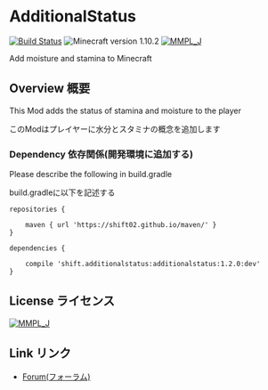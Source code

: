 # AdditionalStatus
[![Build Status](https://travis-ci.org/shift02/AdditionalStatus.svg?branch=master)](https://travis-ci.org/shift02/AdditionalStatus)
![Minecraft version 1.10.2](https://img.shields.io/badge/mc%20version-1.10.2-brightgreen.svg)
[![MMPL_J](https://img.shields.io/badge/license-MMPL__%20J-blue.svg)](http://tsoft-web.com/nokiyen/minecraft/modding/MMPL_J)

Add moisture and stamina to Minecraft

## Overview 概要

This Mod adds the status of stamina and moisture to the player

このModはプレイヤーに水分とスタミナの概念を追加します

### Dependency 依存関係(開発環境に追加する)

Please describe the following in build.gradle

build.gradleに以下を記述する

```
repositories {

    maven { url 'https://shift02.github.io/maven/' }
}

dependencies {

    compile 'shift.additionalstatus:additionalstatus:1.2.0:dev'
}
```
## License ライセンス

[![MMPL_J](https://img.shields.io/badge/license-MMPL__%20J-blue.svg)](http://tsoft-web.com/nokiyen/minecraft/modding/MMPL_J)

## Link リンク

- [Forum(フォーラム)](http://forum.minecraftuser.jp/viewtopic.php?f=13&t=31679)

